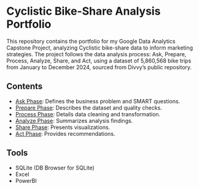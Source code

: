 # Cyclistic Bike-Share Analysis Portfolio

This repository contains the portfolio for my Google Data Analytics Capstone Project, analyzing Cyclistic bike-share data to inform marketing strategies. The project follows the data analysis process: Ask, Prepare, Process, Analyze, Share, and Act, using a dataset of 5,860,568 bike trips from January to December 2024, sourced from Divvy’s public repository.

## Contents
- [Ask Phase](ask_phase.md): Defines the business problem and SMART questions.
- [Prepare Phase](prepare_phase.md): Describes the dataset and quality checks.
- [Process Phase](process_phase.md): Details data cleaning and transformation.
- [Analyze Phase](analyze_phase.md): Summarizes analysis findings.
- [Share Phase](share_phase.md): Presents visualizations.
- [Act Phase](act_phase.md): Provides recommendations.

## Tools
- SQLite (DB Browser for SQLite)
- Excel
- PowerBI


